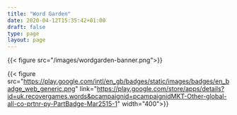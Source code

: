 ```yaml
---
title: "Word Garden"
date: 2020-04-12T15:35:42+01:00
draft: false
type: page
layout: page
---
```


{{< figure src="/images/wordgarden-banner.png">}}

{{< figure src="https://play.google.com/intl/en_gb/badges/static/images/badges/en_badge_web_generic.png" link="https://play.google.com/store/apps/details?id=uk.recovergames.words&pcampaignid=pcampaignidMKT-Other-global-all-co-prtnr-py-PartBadge-Mar2515-1" width="400">}}

